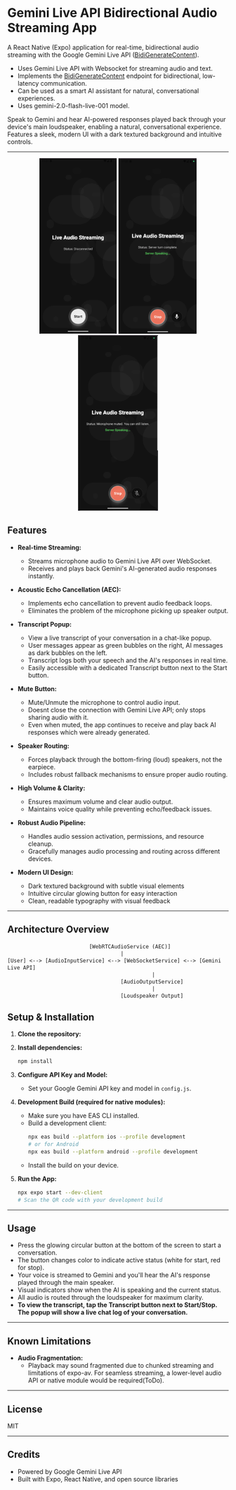 # Gemini Live API Bidirectional Audio Streaming App

A React Native (Expo) application for real-time, bidirectional audio streaming with the Google Gemini Live API ([BidiGenerateContent](https://ai.google.dev/api/live)).

- Uses Gemini Live API with Websocket for streaming audio and text.
- Implements the [BidiGenerateContent](https://ai.google.dev/api/live) endpoint for bidirectional, low-latency communication.
- Can be used as a smart AI assistant for natural, conversational experiences.
- Uses gemini-2.0-flash-live-001 model.


Speak to Gemini and hear AI-powered responses played back through your device's main loudspeaker, enabling a natural, conversational experience. Features a sleek, modern UI with a dark textured background and intuitive controls.

---
<div align="center">
  <img src="assets/rnandroid1.png" height="400" style="display:inline-block;"/>
  <img src="assets/rnandroid2.png" height="400" style="display:inline-block;"/>
  <img src="assets/rnandroid3.png" height="400" style="display:inline-block;"/>
</div>

## Features

- **Real-time Streaming:**
  - Streams microphone audio to Gemini Live API over WebSocket.
  - Receives and plays back Gemini's AI-generated audio responses instantly.

- **Acoustic Echo Cancellation (AEC):**
  - Implements echo cancellation to prevent audio feedback loops.
  - Eliminates the problem of the microphone picking up speaker output.

- **Transcript Popup:**
  - View a live transcript of your conversation in a chat-like popup.
  - User messages appear as green bubbles on the right, AI messages as dark bubbles on the left.
  - Transcript logs both your speech and the AI's responses in real time.
  - Easily accessible with a dedicated Transcript button next to the Start button.

- **Mute Button:**
  - Mute/Unmute the microphone to control audio input.
  - Doesnt close the connection with Gemini Live API; only stops sharing audio with it.
  - Even when muted, the app continues to receive and play back AI responses which were already generated.

- **Speaker Routing:**
  - Forces playback through the bottom-firing (loud) speakers, not the earpiece.
  - Includes robust fallback mechanisms to ensure proper audio routing.

- **High Volume & Clarity:**
  - Ensures maximum volume and clear audio output.
  - Maintains voice quality while preventing echo/feedback issues.

- **Robust Audio Pipeline:**
  - Handles audio session activation, permissions, and resource cleanup.
  - Gracefully manages audio processing and routing across different devices.
 
- **Modern UI Design:**
  - Dark textured background with subtle visual elements
  - Intuitive circular glowing button for easy interaction
  - Clean, readable typography with visual feedback



---

## Architecture Overview

```
                          [WebRTCAudioService (AEC)]
                                    |
[User] <--> [AudioInputService] <--> [WebSocketService] <--> [Gemini Live API]
                                              |
                                    [AudioOutputService]
                                              |
                                    [Loudspeaker Output]
```


## Setup & Installation

1. **Clone the repository:**

2. **Install dependencies:**
   ```sh
   npm install
   ```
3. **Configure API Key and Model:**
   - Set your Google Gemini API key and model in `config.js`.

4. **Development Build (required for native modules):**
   - Make sure you have EAS CLI installed.
   - Build a development client:
     ```sh
     npx eas build --platform ios --profile development
     # or for Android
     npx eas build --platform android --profile development
     ```
   - Install the build on your device.

5. **Run the App:**
   ```sh
   npx expo start --dev-client
   # Scan the QR code with your development build
   ```

---

## Usage

- Press the glowing circular button at the bottom of the screen to start a conversation.
- The button changes color to indicate active status (white for start, red for stop).
- Your voice is streamed to Gemini and you'll hear the AI's response played through the main speaker.
- Visual indicators show when the AI is speaking and the current status.
- All audio is routed through the loudspeaker for maximum clarity.
- **To view the transcript, tap the Transcript button next to Start/Stop. The popup will show a live chat log of your conversation.**

---

## Known Limitations
- **Audio Fragmentation:**
  - Playback may sound fragmented due to chunked streaming and limitations of expo-av. For seamless streaming, a lower-level audio API or native module would be required(ToDo).
---

## License
MIT

---

## Credits
- Powered by Google Gemini Live API
- Built with Expo, React Native, and open source libraries
